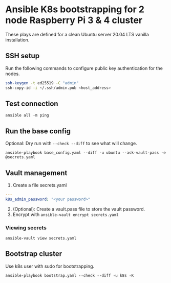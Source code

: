 # Ansible K8s bootstrapping for 2 node Raspberry Pi 3 & 4 cluster

These plays are defined for a clean Ubuntu server 20.04 LTS vanilla installation.

## SSH setup

Run the following commands to configure public key authentication for the nodes.

```bash
ssh-keygen -t ed25519 -C "admin"
ssh-copy-id -i ~/.ssh/admin.pub <host_address>
````

## Test connection

`ansible all -m ping`


## Run the base config

Optional: Dry run with `--check --diff` to see what will change.

`ansible-playbook base_config.yaml --diff -u ubuntu --ask-vault-pass -e @secrets.yaml`

## Vault management

1. Create a file secrets.yaml
```yaml
---
k8s_admin_password: "<your password>"
```

2. (Optional): Create a vault.pass file to store the vault password.
3. Encrypt with `ansible-vault encrypt secrets.yaml`


### Viewing secrets

`ansible-vault view secrets.yaml`


## Bootstrap cluster

Use k8s user with sudo for bootstrapping.

`ansible-playbook bootstrap.yaml --check --diff -u k8s -K`